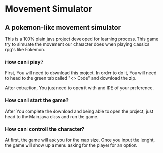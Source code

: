 # Movement Simulator

## A pokemon-like movement simulator



This is a 100% plain java project developed for learning process. This game try to simulate the movement our character
does when playing classics rpg's like Pokemon.

### How can I play?

First, You will need to download this project. In order to do it,  You will need to head to the green tab called "<> Code" and
download the zip.

After extraction, You just need to open it with and IDE of your preference.

### How can I start the game?

After You complete the download and being able to open the project, just head to the Main.java class and run the game.

### How canI controll the character?

At first, the game will ask you for the map size. Once you input the lenght, the game will show up a menu asking for the player 
for an option.